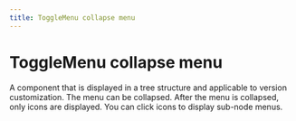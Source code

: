 ```yaml
---
title: ToggleMenu collapse menu
---
```


# ToggleMenu collapse menu

<div>A component that is displayed in a tree structure and applicable to version customization. The menu can be collapsed. After the menu is collapsed, only icons are displayed. You can click icons to display sub-node menus.</div>
